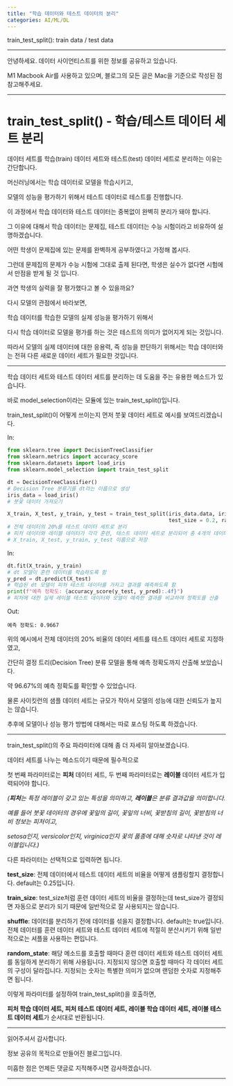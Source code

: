 ```yaml
---
title: "학습 데이터와 테스트 데이터의 분리"
categories: AI/ML/DL
---
```

train_test_split(): train data / test data

----

안녕하세요.
데이터 사이언티스트를 위한 정보를 공유하고 있습니다.

M1 Macbook Air를 사용하고 있으며, 블로그의 모든 글은 Mac을 기준으로 작성된 점 참고해주세요.

----

# train_test_split() - 학습/테스트 데이터 세트 분리

데이터 세트를 학습(train) 데이터 세트와 테스트(test) 데이터 세트로 분리하는 이유는 간단합니다.

머신러닝에서는 학습 데이터로 모델을 학습시키고,

모델의 성능을 평가하기 위해서 테스트 데이터로 테스트를 진행합니다.

이 과정에서 학습 데이터와 테스트 데이터는 중복없이 완벽히 분리가 돼야 합니다.

그 이유에 대해서 학습 데이터는 문제집, 테스트 데이터는 수능 시험이라고 비유하여 설명하겠습니다.

어떤 학생이 문제집에 있는 문제를 완벽하게 공부하였다고 가정해 봅시다.

그런데 문제집의 문제가 수능 시험에 그대로 출제 된다면, 학생은 실수가 없다면 시험에서 만점을 받게 될 것 입니다.

과연 학생의 실력을 잘 평가했다고 볼 수 있을까요?

다시 모델의 관점에서 바라보면,

학습 데이터를 학습한 모델의 실제 성능을 평가하기 위해서

다시 학습 데이터로 모델을 평가를 하는 것은 테스트의 의미가 없어지게 되는 것입니다.

따라서 모델의 실제 데이터에 대한 응용력, 즉 성능을 판단하기 위해서는 학습 데이터와는 전혀 다른 새로운 데이터 세트가 필요한 것입니다.

----

학습 데이터 세트와 테스트 데이터 세트를 분리하는 데 도움을 주는 유용한 메소드가 있습니다.

바로 model_selection이라는 모듈에 있는 train_test_split()입니다.

train_test_split()이 어떻게 쓰이는지 먼저 붓꽃 데이터 세트로 예시를 보여드리겠습니다.

In:


```python
from sklearn.tree import DecisionTreeClassifier
from sklearn.metrics import accuracy_score
from sklearn.datasets import load_iris
from sklearn.model_selection import train_test_split

dt = DecisionTreeClassifier()
# Decision Tree 분류기를 dt라는 이름으로 생성
iris_data = load_iris()
# 붓꽃 데이터 가져오기

X_train, X_test, y_train, y_test = train_test_split(iris_data.data, iris_data.target,
                                                    test_size = 0.2, random_state = 1)
# 전체 데이터의 20%를 테스트 데이터 세트로 분리
# 피처 데이터와 레이블 데이터가 각각 훈련, 테스트 데이터 세트로 분리되어 총 4개의 데이터 세트가 만들어지고,
# X_train, X_test, y_train, y_test 이름으로 저장
```

In:


```python
dt.fit(X_train, y_train)
# dt 모델이 훈련 데이터를 학습하도록 함
y_pred = dt.predict(X_test)
# 학습된 dt 모델이 피처 테스트 데이터를 가지고 결과를 예측하도록 함
print(f"예측 정확도: {accuracy_score(y_test, y_pred):.4f}")
# 피처에 대한 실제 레이블 테스트 데이터와 모델이 예측한 결과를 비교하여 정확도를 산출
```

Out:

    예측 정확도: 0.9667


위의 예시에서 전체 데이터의 20% 비율의 데이터 세트를 테스트 데이터 세트로 지정하였고,

간단히 결정 트리(Decision Tree) 분류 모델을 통해 예측 정확도까지 산출해 보았습니다.

약 96.67%의 예측 정확도를 확인할 수 있었습니다.

물론 사이킷런의 샘플 데이터 세트는 규모가 작아서 모델의 성능에 대한 신뢰도가 높지는 않습니다.

추후에 모델이나 성능 평가 방법에 대해서는 따로 포스팅 하도록 하겠습니다.

----

train_test_split()의 주요 파라미터에 대해 좀 더 자세히 알아보겠습니다.

데이터 세트를 나누는 메소드이기 때문에 필수적으로

첫 번째 파라미터로는 **피처** 데이터 세트, 두 번째 파라미터로는 **레이블** 데이터 세트가 입력되어야 합니다.

*(**피처**는 특정 레이블이 갖고 있는 특성을 의미하고, **레이블**은 분류 결과값을 의미합니다.*

*예를 들어 붓꽃 데이터의 경우에 꽃잎의 길이, 꽃잎의 너비, 꽃받침의 길이, 꽃받침의 너비 정보는 피처이고,*

*setosa인지, versicolor인지, virginica인지 꽃의 품종에 대해 숫자로 나타낸 것이 레이블입니다.)*

다른 파라미터는 선택적으로 입력하면 됩니다.

**test_size**: 전체 데이터에서 테스트 데이터 세트의 비율을 어떻게 샘플링할지 결정합니다. default는 0.25입니다.

**train_size**: test_size처럼 훈련 데이터 세트의 비율을 결정하는데 test_size가 결정되면 자동으로 분리가 되기 때문에 일반적으로 잘 사용되지는 않습니다.

**shuffle**: 데이터를 분리하기 전에 데이터를 섞을지 결정합니다. default는 true입니다. 전체 데이터를 훈련 데이터 세트와 테스트 데이터 세트에 적절히 분산시키기 위해 일반적으로는 셔플을 사용하는 편입니다.

**random_state**: 해당 메소드를 호출할 때마다 훈련 데이터 세트와 테스트 데이터 세트를 동일하게 분리하기 위해 사용됩니다. 지정되지 않으면 호출할 때마다 각 데이터 세트의 구성이 달라집니다. 지정되는 숫자는 특별한 의미가 없으며 랜덤한 숫자로 지정해주면 됩니다.

이렇게 파라미터를 설정하여 train_test_split()을 호출하면,

**피처 학습 데이터 세트, 피처 테스트 데이터 세트, 레이블 학습 데이터 세트, 레이블 테스트 데이터 세트**가 순서대로 반환됩니다.

----

읽어주셔서 감사합니다.

정보 공유의 목적으로 만들어진 블로그입니다.

미흡한 점은 언제든 댓글로 지적해주시면 감사하겠습니다.

----